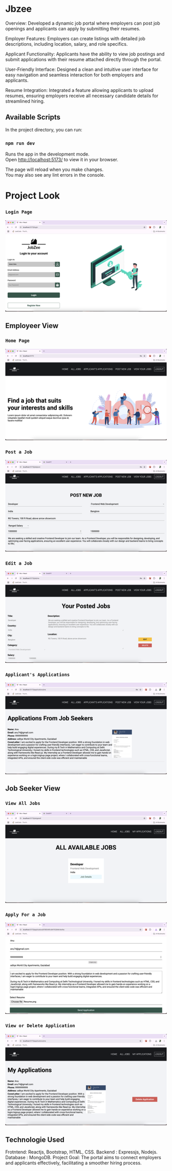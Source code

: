 # Jbzee

Overview: Developed a dynamic job portal where employers can post job openings and applicants can apply by submitting their resumes.

Employer Features: Employers can create listings with detailed job descriptions, including location, salary, and role specifics.

Applicant Functionality: Applicants have the ability to view job postings and submit applications with their resume attached directly through the portal.

User-Friendly Interface: Designed a clean and intuitive user interface for easy navigation and seamless interaction for both employers and applicants.

Resume Integration: Integrated a feature allowing applicants to upload resumes, ensuring employers receive all necessary candidate details for streamlined hiring.

## Available Scripts

In the project directory, you can run:

### `npm run dev`

Runs the app in the development mode.\
Open [http://localhost:5173/](http://localhost:5173/) to view it in your browser.

The page will reload when you make changes.\
You may also see any lint errors in the console.

# Project Look

### `Login Page`

![image alt](https://github.com/Dhruvpanwar27/Jbzee/blob/ac37702ab9af6e4c3fc5562a9851cbc9055da2c8/Project%20Screenshots/Front.png)


## Employeer View

### `Home Page`

![image alt](https://github.com/Dhruvpanwar27/Jbzee/blob/ac37702ab9af6e4c3fc5562a9851cbc9055da2c8/Project%20Screenshots/home.png)


### `Post a Job`

![image alt](https://github.com/Dhruvpanwar27/Jbzee/blob/ac37702ab9af6e4c3fc5562a9851cbc9055da2c8/Project%20Screenshots/post%20a%20job.png)

### `Edit a Job`

![image alt](https://github.com/Dhruvpanwar27/Jbzee/blob/ac37702ab9af6e4c3fc5562a9851cbc9055da2c8/Project%20Screenshots/edit%20a%20job.png)

### `Applicant's Applications`

![image alt](https://github.com/Dhruvpanwar27/Jbzee/blob/ac37702ab9af6e4c3fc5562a9851cbc9055da2c8/Project%20Screenshots/applicant%20application.png)


## Job Seeker View

### `View All Jobs`

![image alt](https://github.com/Dhruvpanwar27/Jbzee/blob/ac37702ab9af6e4c3fc5562a9851cbc9055da2c8/Project%20Screenshots/all%20jobs.png)

### `Apply For a Job`

![image alt](https://github.com/Dhruvpanwar27/Jbzee/blob/ac37702ab9af6e4c3fc5562a9851cbc9055da2c8/Project%20Screenshots/application%20form.png)

### `View or Delete Application`

![image alt](https://github.com/Dhruvpanwar27/Jbzee/blob/ac37702ab9af6e4c3fc5562a9851cbc9055da2c8/Project%20Screenshots/my%20application.png)

## Technologie Used

Frotntend: Reactjs, Bootstrap, HTML, CSS.
Backend : Expressjs, Nodejs.
Database : MongoDB.
Project Goal: The portal aims to connect employers and applicants effectively, facilitating a smoother hiring process.
